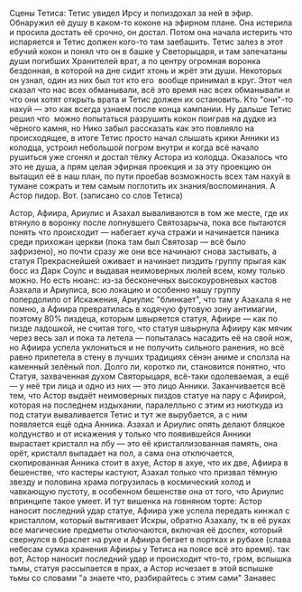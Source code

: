 Сцены Тетиса: Тетис увидел Ирсу и попиздохал за ней в эфир. Обнаружил её душу в каком-то коконе на эфирном плане. Она истерила и просила достать её срочно, он достал. Потом она начала истерить что испаряется и Тетис должен кого-то там заебашить. Тетис залез в этот ебучий кокон и понял что он в башке у Светорыцаря, и там запечатаны души погибших Хранителей врат, а по центру огромная воронка бездонная, в которой на дне сидит хтонь и жрёт эти души. Некоторых он узнал, один из них был тот кто его  вообще принимал в круг. Этот чел сказал что нас всех обманывали, всё это время нас всех обманывали и что они хотят открыть врата и Тетис должен их остановить. Кто "они"-то нахуй — это как всегда узнаем после конца кампании. Ну дальше Тетис решил что  можно попытаться разрушить кокон поиграв на дудке из чёрного камня, но Нико забыл рассказать как это повлияло на происходящее, в итоге Тетис просто начал слышать крики Анники из колодца, устроил небольшой погром внутри и когда всё начало рушиться уже сгонял и достал тёлку Астора из колодца. Оказалось что это не душа, а прям целая эфирная проекция и за эту проекцию он вытащил её в наш план, по пути проебав возможность всех там нахуй в тумане сожрать и тем самым поглотить их знания/воспоминания. А Астор пидор. Вот. (записано со слов Тетиса)

Астор, Афиира, Ариулис и Азахал вываливаются в том же месте, где их втянуло в воронку после лопнувшего Святозарыча, пока все пытаются понять что происходит — набегает куча стражи и начинается паника среди прихожан церкви (пока там был Святозар — всё было зафризено), но почти сразу же они все начинают снова застывать, а статуя Прекраснейшей оживает и начинает пиздить группу прыгая как босс из Дарк Соулс и выдавая неимоверных люлей всем, кому только можно. Но есть нюанс: из-за бесконечных высокоуровневых кастов Азахала и Ариулиса, всю локацию и особенно нашу группу попердолило от Искажения, Ариулис "блинкает", что там у Азахала я не помню, а Афиира превратилась в ходячую футовую зону антимагии, поэтому 80% пиздеца, которым швыряется статуя, Афиире — как по пизде ладошкой, не считая того, что статуя швырнула Афииру как мячик через весь зал и пока та летела — попыталась насадить её на свой нож, но Афиира успела уклониться и не получить сильного ранения, но всё равно прилетела в стену в лучших традициях сёнэн аниме и сползла на каменный зелёный пол. 
Долго ли, коротко ли, становится понятно, что Статуя, захваченная духом Святорыцаря, всё-таки одолеваемая, а ещё — у неё три лица и одно из них — это лицо Анники.
Заканчивается всё тем, что Астор выдаёт неимоверных пиздов статуе на пару с Афиирой, которая на последнем издыхании, паралелльно с этим из ниоткуда из под статуи вываливается Тетис и тут же вырубается, а с ним появляется ещё одна Анника. Азахал и Ариулис опять делают бляцкое колдунство и от искажения у только что появившейся Анники вырастает кристалл на лбу — это её кристаллизованная память, она орёт, кристалл выпадает на пол, а сама она отключается, скопированная Анника стоит в ахуе, Астор в ахуе, что их две, Афиира в бешенстве, что кастеры кастуют, Азахал только что призвал тёмную звезду и половина храма погрузилась в космический холод и чавкающую пустоту, в особенном бешенстве она от того, что Ариулис впринципе такое умеет. И тут вишенка на говняном торте: Астор наносит последний удар статуе, Афиира уже успела передать кинжал с кристаллом, который вытягивает Искры, обратно Азахалу, тк в её руках все магические предметы отключаются, включая её доспех, который свернулся в браслет на руке и Афиира бегает в портках и рубахе (слава небесам сумка хранения Афииры у Тетиса на поясе всё это время). так вот, Астор наносит последний удар и происходит что-то, гром, вспышка тьмы, статуя рассыпается в прах, а Астор исчезает в этой вспышке тьмы со словами "а знаете что, разбирайтесь с этим сами"
Занавес

